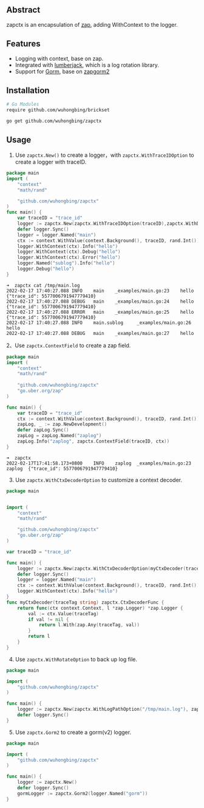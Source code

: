 ## Abstract
zapctx is an encapsulation of [zap](https://github.com/uber-go/zap), adding WithContext to the logger.
## Features
- Logging with context, base on zap.
- Integrated with [lumberjack](https://github.com/natefinch/lumberjack), which is a log rotation library.
- Support for [Gorm](https://github.com/go-gorm/gorm), base on [zapgorm2](https://github.com/moul/zapgorm2)

## Installation

```bash
# Go Modules
require github.com/wuhongbing/brickset
```

```shell
go get github.com/wuhongbing/zapctx
```

## Usage

1. Use `zapctx.New()` to create a logger，with `zapctx.WithTraceIDOption` to create a logger with traceID.
```go
package main
import (
	"context"
	"math/rand"

	"github.com/wuhongbing/zapctx"
)
func main() {
	var traceID = "trace_id"
    logger := zapctx.New(zapctx.WithTraceIDOption(traceID),zapctx.WithDebugOption(true),zapctx.WithLogPathOption("/tmp/main.log"))
    defer logger.Sync()
	logger = logger.Named("main")
	ctx := context.WithValue(context.Background(), traceID, rand.Int())
	logger.WithContext(ctx).Info("hello")
	logger.WithContext(ctx).Debug("hello")
	logger.WithContext(ctx).Error("hello")
	logger.Named("sublog").Info("hello")
	logger.Debug("hello")
}
```
```terminal
➜  zapctx cat /tmp/main.log 
2022-02-17 17:40:27.088 INFO    main    _examples/main.go:23    hello   {"trace_id": 5577006791947779410}
2022-02-17 17:40:27.088 DEBUG   main    _examples/main.go:24    hello   {"trace_id": 5577006791947779410}
2022-02-17 17:40:27.088 ERROR   main    _examples/main.go:25    hello   {"trace_id": 5577006791947779410}
2022-02-17 17:40:27.088 INFO    main.sublog     _examples/main.go:26    hello
2022-02-17 17:40:27.088 DEBUG   main    _examples/main.go:27    hello

```
2、Use `zapctx.ContextField` to create a zap field.

```go
package main
import (
    "context"
    "math/rand"
	
    "github.com/wuhongbing/zapctx"
	"go.uber.org/zap"
)

func main() {
	var traceID = "trace_id"
	ctx := context.WithValue(context.Background(), traceID, rand.Int())
	zapLog, _ := zap.NewDevelopment()
	defer zapLog.Sync()
	zapLog = zapLog.Named("zaplog")
	zapLog.Info("zaplog", zapctx.ContextField(traceID, ctx))
}
```

```terminal
➜  zapctx
2022-02-17T17:41:58.173+0800    INFO    zaplog  _examples/main.go:23 zaplog  {"trace_id": 5577006791947779410}

```
3. Use `zapctx.WithCtxDecoderOption` to customize a context decoder.

```go
package main


import (
	"context"
	"math/rand"

	"github.com/wuhongbing/zapctx"
	"go.uber.org/zap"
)

var traceID = "trace_id"

func main() {
	logger := zapctx.New(zapctx.WithCtxDecoderOption(myCtxDecoder(traceID)), zapctx.WithDebugOption(true))
	defer logger.Sync()
	logger = logger.Named("main")
	ctx := context.WithValue(context.Background(), traceID, rand.Int())
	logger.WithContext(ctx).Info("hello")
}
func myCtxDecoder(traceTag string) zapctx.CtxDecoderFunc {
	return func(ctx context.Context, l *zap.Logger) *zap.Logger {
		val := ctx.Value(traceTag)
		if val != nil {
			return l.With(zap.Any(traceTag, val))
		}
		return l
	}
}

```

4. Use `zapctx.WithRotateOption` to back up log file.

```go
package main

import (
	"github.com/wuhongbing/zapctx"
)

func main() {
	logger := zapctx.New(zapctx.WithLogPathOption("/tmp/main.log"), zapctx.WithRotateOption(7,3,true))
	defer logger.Sync()
}
```
5. Use `zapctx.Gorm2` to create a gorm(v2) logger.

```go
package main

import (
	"github.com/wuhongbing/zapctx"
)

func main() {
	logger := zapctx.New()
	defer logger.Sync()
	gormLogger := zapctx.Gorm2(logger.Named("gorm"))
}
```